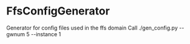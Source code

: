 # FfsConfigGenerator
Generator for config files used in the ffs domain
Call ./gen_config.py --gwnum 5 --instance 1
